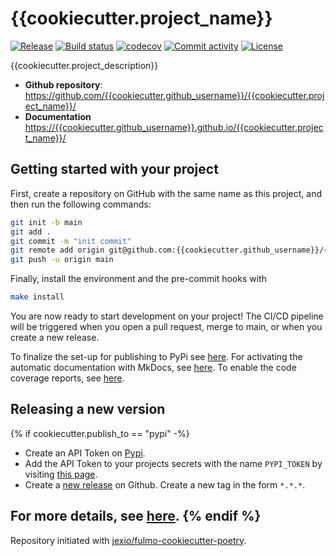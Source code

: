 # {{cookiecutter.project_name}}

[![Release](https://img.shields.io/github/v/release/{{cookiecutter.github_username}}/{{cookiecutter.project_name}})](https://img.shields.io/github/v/release/{{cookiecutter.github_username}}/{{cookiecutter.project_name}})
[![Build status](https://img.shields.io/github/actions/workflow/status/{{cookiecutter.github_username}}/{{cookiecutter.project_name}}/main.yml?branch=main)](https://github.com/{{cookiecutter.github_username}}/{{cookiecutter.project_name}}/actions/workflows/main.yml?query=branch%3Amain)
[![codecov](https://codecov.io/gh/{{cookiecutter.github_username}}/{{cookiecutter.project_name}}/branch/main/graph/badge.svg)](https://codecov.io/gh/{{cookiecutter.github_username}}/{{cookiecutter.project_name}})
[![Commit activity](https://img.shields.io/github/commit-activity/m/{{cookiecutter.github_username}}/{{cookiecutter.project_name}})](https://img.shields.io/github/commit-activity/m/{{cookiecutter.github_username}}/{{cookiecutter.project_name}})
[![License](https://img.shields.io/github/license/{{cookiecutter.github_username}}/{{cookiecutter.project_name}})](https://img.shields.io/github/license/{{cookiecutter.github_username}}/{{cookiecutter.project_name}})

{{cookiecutter.project_description}}

- **Github repository**: <https://github.com/{{cookiecutter.github_username}}/{{cookiecutter.project_name}}/>
- **Documentation** <https://{{cookiecutter.github_username}}.github.io/{{cookiecutter.project_name}}/>

## Getting started with your project

First, create a repository on GitHub with the same name as this project, and then run the following commands:

``` bash
git init -b main
git add .
git commit -m "init commit"
git remote add origin git@github.com:{{cookiecutter.github_username}}/{{cookiecutter.project_name}}.git
git push -u origin main
```

Finally, install the environment and the pre-commit hooks with 

```bash
make install
```

You are now ready to start development on your project! The CI/CD
pipeline will be triggered when you open a pull request, merge to main,
or when you create a new release.

To finalize the set-up for publishing to PyPi see
[here](https://jexio.github.io/fulmo-cookiecutter-poetry/features/publishing/#set-up-for-pypi).
For activating the automatic documentation with MkDocs, see
[here](https://jexio.github.io/fulmo-cookiecutter-poetry/features/mkdocs/#enabling-the-documentation-on-github).
To enable the code coverage reports, see [here](https://jexio.github.io/fulmo-cookiecutter-poetry/features/codecov/).

## Releasing a new version

{% if cookiecutter.publish_to == "pypi" -%}
- Create an API Token on [Pypi](https://pypi.org/).
- Add the API Token to your projects secrets with the name `PYPI_TOKEN` by visiting 
[this page](https://github.com/{{cookiecutter.github_username}}/{{cookiecutter.project_name}}/settings/secrets/actions/new).
- Create a [new release](https://github.com/{{cookiecutter.github_username}}/{{cookiecutter.project_name}}/releases/new) on Github. 
Create a new tag in the form ``*.*.*``.

For more details, see [here](https://jexio.github.io/fulmo-cookiecutter-poetry/features/cicd/#how-to-trigger-a-release).
{% endif %}
---

Repository initiated with [jexio/fulmo-cookiecutter-poetry](https://github.com/jexio/fulmo-cookiecutter-poetry).